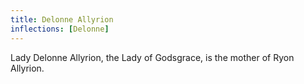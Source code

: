 ```yaml
---
title: Delonne Allyrion
inflections: [Delonne]
---
```


Lady Delonne Allyrion, the Lady of Godsgrace, is the mother of Ryon Allyrion.


